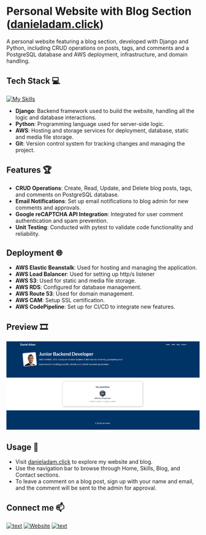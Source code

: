 # Personal Website with Blog Section ([danieladam.click](https://danieladam.click/))

A personal website featuring a blog section, developed with Django and Python, including CRUD operations on posts, tags, and comments and a PostgreSQL database
and AWS deployment, infrastructure, and domain handling. 


## Tech Stack 💻
[![My Skills](https://skillicons.dev/icons?i=django,py,aws,git)](https://skillicons.dev)

- **Django**: Backend framework used to build the website, handling all the logic and database interactions.
- **Python**: Programming language used for server-side logic.
- **AWS**: Hosting and storage services for deployment, database, static and media file storage.
- **Git**: Version control system for tracking changes and managing the project.

## Features 🏆
- **CRUD Operations**: Create, Read, Update, and Delete blog posts, tags, and comments on PostgreSQL database.
- **Email Notifications**: Set up email notifications to blog admin for new comments and approvals.
- **Google reCAPTCHA API Integration**: Integrated for user comment authentication and spam prevention.
- **Unit Testing**: Conducted with pytest to validate code functionality and reliability.

## Deployment 🌐
- **AWS Elastic Beanstalk**: Used for hosting and managing the application.
- **AWS Load Balancer**: Used for setting up http/s listener
- **AWS S3**: Used for static and media file storage.
- **AWS RDS**: Configured for database management.
- **AWS Route 53**: Used for domain management.
- **AWS CAM**: Setup SSL certification.
- **AWS CodePipeline**: Set up for CI/CD to integrate new features.

## Preview 🎞️

![Screenshot](blog/static/blog/images/preview.png)


## Usage 🎯
- Visit [danieladam.click](https://danieladam.click/) to explore my website and blog.
- Use the navigation bar to browse through Home, Skills, Blog, and Contact sections.
- To leave a comment on a blog post, sign up with your name and email, and the comment will be sent to the admin for approval.

## Connect me 📫
[![text](https://img.shields.io/badge/LinkedIn-0077B5?style=for-the-badge&logo=linkedin&logoColor=white)](https://www.linkedin.com/in/daniel-adam-backend-developer/)
[![Website](https://img.shields.io/badge/Website-grey?style=for-the-badge&url=https%3A%2F%2FMyWebsite)](https://danieladam.click/)
[![text](https://img.shields.io/badge/Gmail-D14836?style=for-the-badge&logo=gmail&logoColor=white)](mailto:danielyosef.adam@gmail.com)
